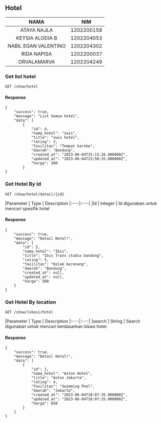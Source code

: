 ## Hotel ##

|NAMA                   | NIM       |
|:---:|:---:|
|ATAYA NAJLA            | 1202200158|
|KEYSIA ALODIA B        | 1202204053|
|NABIL EGAN VALENTINO   | 1202204302|
|RIDA NAPISA            | 1202200037|
|ORVALAMARVA            | 1202204249|

### Get list hotel ###

```
GET /show/hotel
```
    
#### Response ####
```
{
    "success": true,
    "message": "List Semua hotel",
    "data": [
        {
            "id": 4,
            "nama_hotel": "swis",
            "title": "swis hotel",
            "rating": 3,
            "fasilitas": "Tempat karoke",
            "daerah": "Bandung",
            "created_at": "2023-06-04T15:15:26.000000Z",
            "updated_at": "2023-06-04T23:50:35.000000Z",
            "harga": 200
        }
}
```

### Get Hotel By Id ###
```
GET /show/hotel/detail/{id}
```
 
|Parameter    | Type    | Description
|:---:|:---:|
|Id           | Integer  | Id digunakan untuk mencari spesifik hotel

 
#### Response ####
```
{
    "success": true,
    "message": "Detail Hotel!",
    "data": {
        "id": 5,
        "nama_hotel": "Ibis",
        "title": "Ibis Trans studio bandung",
        "rating": 5,
        "fasilitas": "Kolam berenang",
        "daerah": "Bandung",
        "created_at": null,
        "updated_at": null,
        "harga": 500
    }
}
```
### Get Hotel By location ###
```
GET /show/lokasi/hotel
```

|Parameter    | Type    | Description
|:---:|:---:|
|search          | String  | Search digunakan untuk mencari berdasarkan lokasi hotel

#### Response ####
```
{
    "success": true,
    "message": "Detail Hotel!",
    "data": [
        {
            "id": 1,
            "nama_hotel": "Aston Hotel",
            "title": "Aston Jakarta",
            "rating": 4,
            "fasilitas": "Swimming Pool",
            "daerah": "Jakarta",
            "created_at": "2023-06-04T18:07:35.000000Z",
            "updated_at": "2023-06-04T18:07:35.000000Z",
            "harga": 650
        }
    ]
}
```
